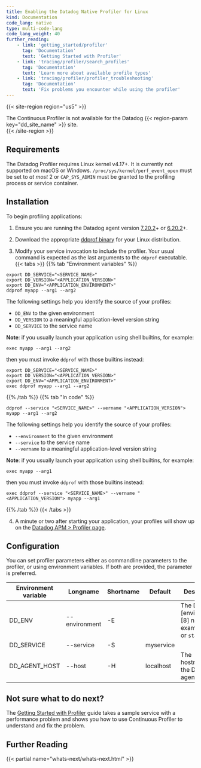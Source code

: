 ```yaml
---
title: Enabling the Datadog Native Profiler for Linux
kind: Documentation
code_lang: native
type: multi-code-lang
code_lang_weight: 40
further_reading:
    - link: 'getting_started/profiler'
      tag: 'Documentation'
      text: 'Getting Started with Profiler'
    - link: 'tracing/profiler/search_profiles'
      tag: 'Documentation'
      text: 'Learn more about available profile types'
    - link: 'tracing/profiler/profiler_troubleshooting'
      tag: 'Documentation'
      text: 'Fix problems you encounter while using the profiler'
---
```


{{< site-region region="us5" >}}
<div class="alert alert-warning">
  The Continuous Profiler is not available for the Datadog {{< region-param key="dd_site_name" >}} site.
</div>
{{< /site-region >}}

## Requirements

The Datadog Profiler requires Linux kernel v4.17+. It is currently not supported on macOS or Windows. `/proc/sys/kernel/perf_event_open` must be set to *at most* 2 or `CAP_SYS_ADMIN` must be granted to the profiling process or service container.

## Installation

To begin profiling applications:

1. Ensure you are running the Datadog agent version [7.20.2][1]+ or [6.20.2][2]+.

2. Download the appropriate [ddprof binary][3] for your Linux distribution.

3. Modify your service invocation to include the profiler. Your usual command is expected as the last arguments to the `ddprof` executable.
   {{< tabs >}}
{{% tab "Environment variables" %}}

```shell
export DD_SERVICE="<SERVICE_NAME>"
export DD_VERSION="<APPLICATION_VERSION>"
export DD_ENV="<APPLICATION_ENVIRONMENT>"
ddprof myapp --arg1 --arg2
```

The following settings help you identify the source of your profiles:
- `DD_ENV` to the given environment
- `DD_VERSION` to a meaningful application-level version string
- `DD_SERVICE` to the service name

**Note**: if you usually launch your application using shell builtins, for example:

```shell
exec myapp --arg1 --arg2
```

then you must invoke `ddprof` with those builtins instead:

```shell
export DD_SERVICE="<SERVICE_NAME>"
export DD_VERSION="<APPLICATION_VERSION>"
export DD_ENV="<APPLICATION_ENVIRONMENT>"
exec ddprof myapp --arg1 --arg2
```

{{% /tab %}}
{{% tab "In code" %}}

```shell
ddprof --service "<SERVICE_NAME>" --vername "<APPLICATION_VERSION"> myapp --arg1 --arg2
```

The following settings help you identify the source of your profiles:
- `--environment` to the given environment
- `--service` to the service name
- `--vername` to a meaningful application-level version string

**Note**: if you usually launch your application using shell builtins, for example:

```shell
exec myapp --arg1
```

then you must invoke `ddprof` with those builtins instead:

```shell
exec ddprof --service "<SERVICE_NAME>" --vername "<APPLICATION_VERSION"> myapp --arg1
```

{{% /tab %}}
{{< /tabs >}}


4. A minute or two after starting your application, your profiles will show up on the [Datadog APM > Profiler page][3].

## Configuration

You can set profiler parameters either as commandline parameters to the profiler, or using environment variables.  If both are provided, the parameter is preferred.

| Environment variable | Longname      | Shortname | Default   | Description                                                        |
|----------------------|---------------|-----------|-----------|--------------------------------------------------------------------|
| DD_ENV               | --environment | -E        |           | The Datadog [environment][8] name, for example `prod` or `staging` |
| DD_SERVICE           | --service     | -S        | myservice |                                                                    |
| DD_AGENT_HOST        | --host        | -H        | localhost | The hostname for the Datadog agent                                 |

## Not sure what to do next?

The [Getting Started with Profiler][4] guide takes a sample service with a performance problem and shows you how to use Continuous Profiler to understand and fix the problem.

## Further Reading

{{< partial name="whats-next/whats-next.html" >}}

[1]: https://app.datadoghq.com/account/settings#agent/overview
[2]: https://app.datadoghq.com/account/settings?agent_version=6#agent
[3]: https://app.datadoghq.com/profiling
[4]: /getting_started/profiler/

